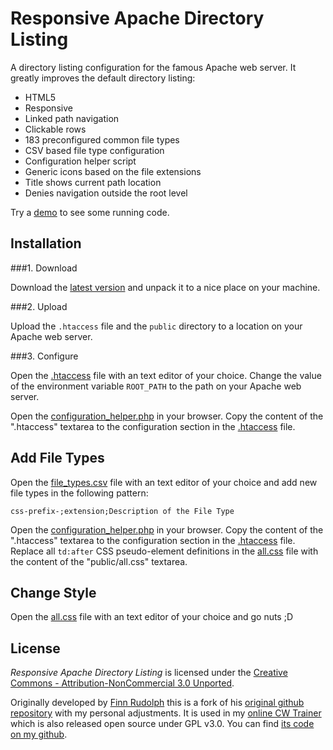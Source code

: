 Responsive Apache Directory Listing
===================================

A directory listing configuration for the famous Apache web server. It greatly improves the default directory listing:

* HTML5
* Responsive
* Linked path navigation
* Clickable rows
* 183 preconfigured common file types
* CSV based file type configuration
* Configuration helper script
* Generic icons based on the file extensions
* Title shows current path location
* Denies navigation outside the root level

Try a [demo](http://finnrudolph.de/fileadmin/content/blog/2014/responsive_apache_directory_listing/demo/) to see some running code.

Installation
------------

###1. Download

Download the [latest version](https://github.com/countzero/responsive_apache_directory_listing/releases) and unpack it to a nice place on your machine.

###2. Upload

Upload the `.htaccess` file and the `public` directory to a location on your Apache web server.

###3. Configure

Open the [.htaccess](https://github.com/countzero/responsive_apache_directory_listing/blob/master/.htaccess#L12) file with an text editor of your choice. Change the value of the environment variable `ROOT_PATH` to the path on your Apache web server.

Open the [configuration_helper.php](https://github.com/countzero/responsive_apache_directory_listing/blob/master/public/configuration_helper.php) in your browser. Copy the content of the ".htaccess" textarea to the configuration section in the [.htaccess](https://github.com/countzero/responsive_apache_directory_listing/blob/master/.htaccess#L113) file.

Add File Types
--------------

Open the [file_types.csv](https://github.com/countzero/responsive_apache_directory_listing/blob/master/public/file_types.csv) file with an text editor of your choice and add new file types in the following pattern:

    css-prefix-;extension;Description of the File Type

Open the [configuration_helper.php](https://github.com/countzero/responsive_apache_directory_listing/blob/master/public/configuration_helper.php) in your browser. Copy the content of the ".htaccess" textarea to the configuration section in the [.htaccess](https://github.com/countzero/responsive_apache_directory_listing/blob/master/.htaccess#L113) file.
Replace all `td:after` CSS pseudo-element definitions in the [all.css](https://github.com/countzero/responsive_apache_directory_listing/blob/master/public/all.css#L302) file with the content of the "public/all.css" textarea.


Change Style
------------

Open the [all.css](https://github.com/countzero/responsive_apache_directory_listing/blob/master/public/all.css) file with an text editor of your choice and go nuts ;D

License
-----------
*Responsive Apache Directory Listing* is licensed under the [Creative Commons - Attribution-NonCommercial 3.0 Unported](http://creativecommons.org/licenses/by-nc/3.0/).

Originally developed by [Finn Rudolph](http://finnrudolph.com/legal-disclosure) this is a fork of his [original github repository](https://github.com/countzero/responsive_apache_directory_listing) with my personal adjustments. It is used in my [online CW Trainer](http://cw.hvoigt.net/) which is also released open source under GPL v3.0. You can find [its code on my github](https://github.com/hvoigt/hamcode).
